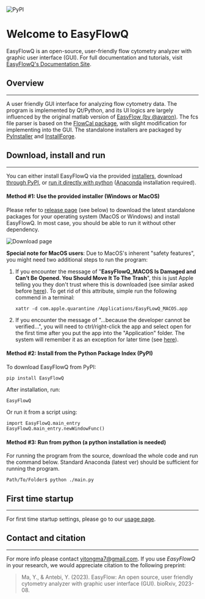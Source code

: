 ![PyPI](https://img.shields.io/pypi/v/EasyFlowQ?label=pypi%20package)

# Welcome to EasyFlowQ
EasyFlowQ is an open-source, user-friendly flow cytometry analyzer with graphic user interface (GUI).
For full documentation and tutorials, visit [EasyFlowQ's Documentation Site](https://ym3141.github.io/EasyFlowQ/).

## Overview
---
A user friendly GUI interface for analyzing flow cytometry data. The program is implemented by Qt/Python, and its UI logics are largely influenced by the original matlab version of [EasyFlow (by @ayaron)](https://github.com/AntebiLab/easyflow). The fcs file parser is based on the [FlowCal package](https://github.com/taborlab/FlowCal), with slight modification for implementing into the GUI. The standalone installers are packaged by [PyInstaller](https://pyinstaller.org/en/stable/) and [InstallForge](https://installforge.net/).

## Download, install and run
---
You can either install EasyFlowQ via the provided [installers](#method-1-use-the-provided-installer-windows-or-macos), download [through PyPI](#method-2-install-from-the-python-package-index-pypi), or [run it directly with python](#method-3-run-from-python-a-python-installation-is-needed) ([Anaconda](https://www.anaconda.com/) installation required).

#### **Method #1:** Use the provided installer (Windows or MacOS)

Please refer to [release page](https://github.com/ym3141/EasyFlowQ/releases/latest) (see below) to download the latest standalone packages for your operating system (MacOS or Windows) and install EasyFlowQ. In most case, you should be able to run it without other dependency.

![Download page](img/ReleasePage.jpg)

**Special note for MacOS users**: Due to MacOS's inherent "safety features", you might need two additional steps to run the program:

1. If you encounter the message of "**EasyFlowQ_MACOS Is Damaged and Can’t Be Opened. You Should Move It To The Trash**", this is just Apple telling you they don't trust where this is downloaded (see similar  asked before [here](https://discussions.apple.com/thread/253714860?sortBy=best)). To get rid of this attribute, simple run the following commend in a terminal:

    ```
    xattr -d com.apple.quarantine /Applications/EasyFLowQ_MACOS.app
    ```

2. If you encounter the message of "...because the developer cannot be verified...", you will need to ctrl/right-click the app and select open for the first time after you put the app into the "Application" folder. The system will remember it as an exception for later time (see [here](https://support.apple.com/guide/mac-help/open-a-mac-app-from-an-unidentified-developer-mh40616/mac)).


#### **Method #2:** Install from the Python Package Index (PyPI) 

To download EasyFlowQ from PyPI:
```
pip install EasyFlowQ
```

After installation, run:
```
EasyFlowQ
```

Or run it from a script using:
```
import EasyFlowQ.main_entry
EasyFlowQ.main_entry.newWindowFunc()
```

#### **Method #3:** Run from python (a python installation is needed)

For running the program from the source, download the whole code and run the command below. Standard Anaconda (latest ver) should be sufficient for running the program.
```
Path/To/Folder$ python ./main.py
```

## First time startup
---
For first time startup settings, please go to our [usage page](https://ym3141.github.io/EasyFlowQ/Basic%20Usage/#first-time-setup).

## Contact and citation
---
For more info please contact <yitongma7@gmail.com>. If you use *EasyFlowQ* in your research, we would appreciate citation to the following preprint:
> Ma, Y., & Antebi, Y. (2023). EasyFlow: An open source, user friendly cytometry analyzer with graphic user interface (GUI). bioRxiv, 2023-08.
